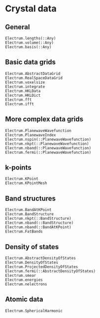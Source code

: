 # Crystal data

## General
```@docs
Electrum.lengths(::Any)
Electrum.volume(::Any)
Electrum.basis(::Any)
```

## Basic data grids
```@docs
Electrum.AbstractDataGrid
Electrum.RealSpaceDataGrid
Electrum.voxelsize
Electrum.integrate
Electrum.HKLData
Electrum.HKLDict
Electrum.fft
Electrum.ifft
```

## More complex data grids
```@docs
Electrum.PlanewaveWavefunction
Electrum.PlanewaveIndex
Electrum.nspin(::PlanewaveWavefunction)
Electrum.nkpt(::PlanewaveWavefunction)
Electrum.nband(::PlanewaveWavefunction)
Electrum.fermi(::PlanewaveWavefunction)
```

## k-points
```@docs
Electrum.KPoint
Electrum.KPointMesh
```

## Band structures
```@docs
Electrum.BandAtKPoint
Electrum.BandStructure
Electrum.nkpt(::BandStructure)
Electrum.nband(::BandStructure)
Electrum.nband(::BandAtKPoint)
Electrum.FatBands
```

## Density of states
```@docs
Electrum.AbstractDensityOfStates
Electrum.DensityOfStates
Electrum.ProjectedDensityOfStates
Electrum.fermi(::AbstractDensityOfStates)
Electrum.smear
Electrum.energies
Electrum.nelectrons
```

## Atomic data
```@docs
Electrum.SphericalHarmonic
```
